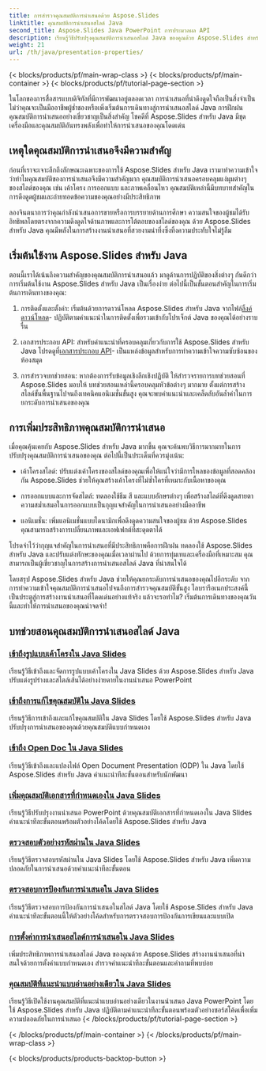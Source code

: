 ```yaml
---
title: การสำรวจคุณสมบัติการนำเสนอด้วย Aspose.Slides
linktitle: คุณสมบัติการนำเสนอสไลด์ Java
second_title: Aspose.Slides Java PowerPoint การประมวลผล API
description: เรียนรู้วิธีปรับปรุงคุณสมบัติการนำเสนอสไลด์ Java ของคุณด้วย Aspose.Slides สำหรับบทช่วยสอน Java ค้นพบคำแนะนำและเคล็ดลับสำหรับการนำเสนอแบบไดนามิก
weight: 21
url: /th/java/presentation-properties/
---
```


{< blocks/products/pf/main-wrap-class >}
{< blocks/products/pf/main-container >}
{< blocks/products/pf/tutorial-page-section >}


ในโลกของการสื่อสารแบบดิจิทัลที่มีการพัฒนาอยู่ตลอดเวลา การนำเสนอที่น่าดึงดูดใจถือเป็นสิ่งจำเป็น ไม่ว่าคุณจะเป็นมืออาชีพผู้ช่ำชองหรือเพิ่งเริ่มต้นการเดินทางสู่การนำเสนอสไลด์ Java การฝึกฝนคุณสมบัติการนำเสนออย่างเชี่ยวชาญเป็นสิ่งสำคัญ โชคดีที่ Aspose.Slides สำหรับ Java มีชุดเครื่องมือและคุณสมบัติอันทรงพลังเพื่อทำให้การนำเสนอของคุณโดดเด่น

## เหตุใดคุณสมบัติการนำเสนอจึงมีความสำคัญ

ก่อนที่เราจะเจาะลึกถึงลักษณะเฉพาะของการใช้ Aspose.Slides สำหรับ Java เรามาทำความเข้าใจว่าทำไมคุณสมบัติของการนำเสนอจึงมีความสำคัญมาก คุณสมบัติการนำเสนอครอบคลุมแง่มุมต่างๆ ของสไลด์ของคุณ เช่น เค้าโครง การออกแบบ และภาพเคลื่อนไหว คุณสมบัติเหล่านี้มีบทบาทสำคัญในการดึงดูดผู้ชมและถ่ายทอดข้อความของคุณอย่างมีประสิทธิภาพ

ลองจินตนาการว่าคุณกำลังนำเสนอการขายหรือการบรรยายด้านการศึกษา ความสนใจของผู้ชมได้รับอิทธิพลโดยตรงจากความดึงดูดใจด้านภาพและการโต้ตอบของสไลด์ของคุณ ด้วย Aspose.Slides สำหรับ Java คุณมีพลังในการสร้างงานนำเสนอที่สวยงามน่าทึ่งซึ่งทิ้งความประทับใจไม่รู้ลืม

## เริ่มต้นใช้งาน Aspose.Slides สำหรับ Java

ตอนนี้เราได้เน้นถึงความสำคัญของคุณสมบัติการนำเสนอแล้ว มาดูด้านการปฏิบัติของสิ่งต่างๆ กันดีกว่า การเริ่มต้นใช้งาน Aspose.Slides สำหรับ Java เป็นเรื่องง่าย ต่อไปนี้เป็นขั้นตอนสำคัญในการเริ่มต้นการเดินทางของคุณ:

1.  การติดตั้งและตั้งค่า: เริ่มต้นด้วยการดาวน์โหลด Aspose.Slides สำหรับ Java จากไฟล์[ลิ้งค์ดาวน์โหลด](https://releases.aspose.com/slides/java/)- ปฏิบัติตามคำแนะนำในการติดตั้งเพื่อรวมเข้ากับโปรเจ็กต์ Java ของคุณได้อย่างราบรื่น

2.  เอกสารประกอบ API: สำหรับคำแนะนำที่ครอบคลุมเกี่ยวกับการใช้ Aspose.Slides สำหรับ Java โปรดดูที่[เอกสารประกอบ API](https://reference.aspose.com/slides/java/)- เป็นแหล่งข้อมูลสำหรับการทำความเข้าใจความซับซ้อนของห้องสมุด

3. การสำรวจบทช่วยสอน: หากต้องการรับข้อมูลเชิงลึกเชิงปฏิบัติ ให้สำรวจรายการบทช่วยสอนที่ Aspose.Slides มอบให้ บทช่วยสอนเหล่านี้ครอบคลุมหัวข้อต่างๆ มากมาย ตั้งแต่การสร้างสไลด์ขั้นพื้นฐานไปจนถึงเทคนิคแอนิเมชั่นขั้นสูง คุณจะพบคำแนะนำและเคล็ดลับอันล้ำค่าในการยกระดับการนำเสนอของคุณ

## การเพิ่มประสิทธิภาพคุณสมบัติการนำเสนอ

เมื่อคุณคุ้นเคยกับ Aspose.Slides สำหรับ Java มากขึ้น คุณจะค้นพบวิธีการมากมายในการปรับปรุงคุณสมบัติการนำเสนอของคุณ ต่อไปนี้เป็นประเด็นที่ควรมุ่งเน้น:

- เค้าโครงสไลด์: ปรับแต่งเค้าโครงของสไลด์ของคุณเพื่อให้แน่ใจว่ามีการไหลของข้อมูลที่สอดคล้องกัน Aspose.Slides ช่วยให้คุณสร้างเค้าโครงที่ไม่ซ้ำใครที่เหมาะกับเนื้อหาของคุณ

- การออกแบบและการจัดสไตล์: ทดลองใช้ธีม สี และแบบอักษรต่างๆ เพื่อสร้างสไลด์ที่ดึงดูดสายตา ความสม่ำเสมอในการออกแบบเป็นกุญแจสำคัญในการนำเสนออย่างมืออาชีพ

- แอนิเมชั่น: เพิ่มแอนิเมชั่นแบบไดนามิกเพื่อดึงดูดความสนใจของผู้ชม ด้วย Aspose.Slides คุณสามารถสร้างการเปลี่ยนภาพและเอฟเฟกต์ที่สะดุดตาได้

โปรดจำไว้ว่ากุญแจสำคัญในการนำเสนอที่มีประสิทธิภาพคือการฝึกฝน ทดลองใช้ Aspose.Slides สำหรับ Java และปรับแต่งทักษะของคุณเมื่อเวลาผ่านไป ด้วยการทุ่มเทและเครื่องมือที่เหมาะสม คุณสามารถเป็นผู้เชี่ยวชาญในการสร้างการนำเสนอสไลด์ Java ที่น่าสนใจได้

โดยสรุป Aspose.Slides สำหรับ Java ช่วยให้คุณยกระดับการนำเสนอของคุณไปอีกระดับ จากการทำความเข้าใจคุณสมบัติการนำเสนอไปจนถึงการสำรวจคุณสมบัติขั้นสูง ไลบรารีอเนกประสงค์นี้เป็นประตูสู่การสร้างงานนำเสนอที่โดดเด่นอย่างแท้จริง แล้วจะรอทำไม? เริ่มต้นการเดินทางของคุณวันนี้และทำให้การนำเสนอของคุณน่าจดจำ!

## บทช่วยสอนคุณสมบัติการนำเสนอสไลด์ Java
### [เข้าถึงรูปแบบเค้าโครงใน Java Slides](./access-layout-formats-in-java-slides/)
เรียนรู้วิธีเข้าถึงและจัดการรูปแบบเค้าโครงใน Java Slides ด้วย Aspose.Slides สำหรับ Java ปรับแต่งรูปร่างและสไตล์เส้นได้อย่างง่ายดายในงานนำเสนอ PowerPoint
### [เข้าถึงการแก้ไขคุณสมบัติใน Java Slides](./access-modifying-properties-in-java-slides/)
เรียนรู้วิธีการเข้าถึงและแก้ไขคุณสมบัติใน Java Slides โดยใช้ Aspose.Slides สำหรับ Java ปรับปรุงการนำเสนอของคุณด้วยคุณสมบัติแบบกำหนดเอง
### [เข้าถึง Open Doc ใน Java Slides](./access-open-doc-in-java-slides/)
เรียนรู้วิธีเข้าถึงและแปลงไฟล์ Open Document Presentation (ODP) ใน Java โดยใช้ Aspose.Slides สำหรับ Java คำแนะนำทีละขั้นตอนสำหรับนักพัฒนา
### [เพิ่มคุณสมบัติเอกสารที่กำหนดเองใน Java Slides](./add-custom-document-properties-in-java-slides/)
เรียนรู้วิธีปรับปรุงงานนำเสนอ PowerPoint ด้วยคุณสมบัติเอกสารที่กำหนดเองใน Java Slides คำแนะนำทีละขั้นตอนพร้อมตัวอย่างโค้ดโดยใช้ Aspose.Slides สำหรับ Java
### [ตรวจสอบตัวอย่างรหัสผ่านใน Java Slides](./check-password-example-in-java-slides/)
เรียนรู้วิธีตรวจสอบรหัสผ่านใน Java Slides โดยใช้ Aspose.Slides สำหรับ Java เพิ่มความปลอดภัยในการนำเสนอด้วยคำแนะนำทีละขั้นตอน
### [ตรวจสอบการป้องกันการนำเสนอใน Java Slides](./check-presentation-protection-in-java-slides/)
เรียนรู้วิธีตรวจสอบการป้องกันการนำเสนอในสไลด์ Java โดยใช้ Aspose.Slides สำหรับ Java คำแนะนำทีละขั้นตอนนี้ให้ตัวอย่างโค้ดสำหรับการตรวจสอบการป้องกันการเขียนและแบบเปิด
### [การตั้งค่าการนำเสนอสไลด์การนำเสนอใน Java Slides](./presentation-slide-show-setup-in-java-slides/)
เพิ่มประสิทธิภาพการนำเสนอสไลด์ Java ของคุณด้วย Aspose.Slides สร้างงานนำเสนอที่น่าสนใจด้วยการตั้งค่าแบบกำหนดเอง สำรวจคำแนะนำทีละขั้นตอนและคำถามที่พบบ่อย
### [คุณสมบัติที่แนะนำแบบอ่านอย่างเดียวใน Java Slides](./read-only-recommended-properties-in-java-slides/)
เรียนรู้วิธีเปิดใช้งานคุณสมบัติที่แนะนำแบบอ่านอย่างเดียวในงานนำเสนอ Java PowerPoint โดยใช้ Aspose.Slides สำหรับ Java ปฏิบัติตามคำแนะนำทีละขั้นตอนพร้อมตัวอย่างซอร์สโค้ดเพื่อเพิ่มความปลอดภัยในการนำเสนอ
{< /blocks/products/pf/tutorial-page-section >}

{< /blocks/products/pf/main-container >}
{< /blocks/products/pf/main-wrap-class >}

{< blocks/products/products-backtop-button >}
